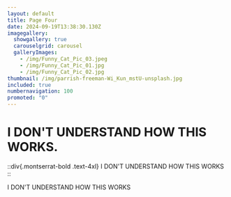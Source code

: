 ```yaml
---
layout: default
title: Page Four
date: 2024-09-19T13:38:30.130Z
imagegallery:
  showgallery: true
  carouselgrid: carousel
  galleryImages:
    - /img/Funny_Cat_Pic_03.jpeg
    - /img/Funny_Cat_Pic_01.jpg
    - /img/Funny_Cat_Pic_02.jpg
thumbnail: /img/parrish-freeman-Wi_Kun_mstU-unsplash.jpg
included: true
numbernavigation: 100
promoted: "0"
---
```


# I DON'T UNDERSTAND HOW THIS WORKS.

::div{.montserrat-bold .text-4xl}
I DON'T UNDERSTAND HOW THIS WORKS
::

 I DON'T UNDERSTAND HOW THIS WORKS